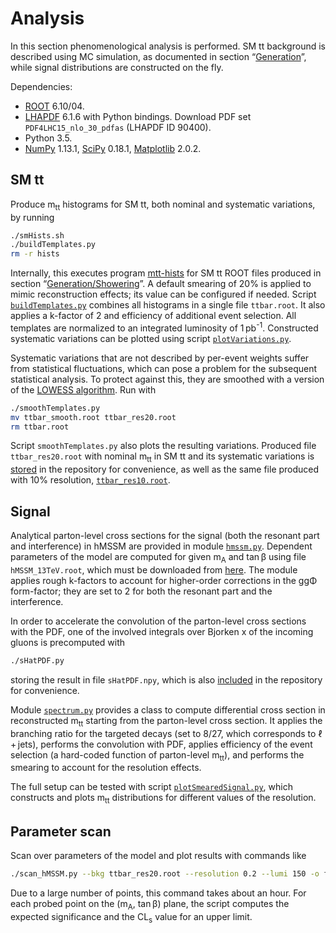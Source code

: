 # Analysis

In this section phenomenological analysis is performed.
SM tt background is described using MC simulation, as documented in section &ldquo;[Generation](../Generation)&rdquo;, while signal distributions are constructed on the fly.

Dependencies:
 * [ROOT](root.cern.ch) 6.10/04.
 * [LHAPDF](https://lhapdf.hepforge.org/) 6.1.6 with Python bindings. Download PDF set `PDF4LHC15_nlo_30_pdfas` (LHAPDF ID 90400).
 * Python 3.5.
 * [NumPy](http://numpy.org) 1.13.1, [SciPy](https://scipy.org/scipylib/index.html) 0.18.1, [Matplotlib](https://matplotlib.org) 2.0.2.


## SM tt

Produce m<sub>tt</sub> histograms for SM tt, both nominal and systematic variations, by running
```sh
./smHists.sh
./buildTemplates.py
rm -r hists
```
Internally, this executes program [mtt-hists](../EventProcessing/prog/mtt-hists.cpp) for SM tt ROOT files produced in section &ldquo;[Generation/Showering](../Generation/Showering)&rdquo;.
A default smearing of 20% is applied to mimic reconstruction effects; its value can be configured if needed.
Script [`buildTemplates.py`](buildTemplates.py) combines all histograms in a single file `ttbar.root`.
It also applies a k-factor of 2 and efficiency of additional event selection.
All templates are normalized to an integrated luminosity of 1&thinsp;pb<sup>-1</sup>.
Constructed systematic variations can be plotted using script [`plotVariations.py`](plotVariations.py).

Systematic variations that are not described by per-event weights suffer from statistical fluctuations, which can pose a problem for the subsequent statistical analysis.
To protect against this, they are smoothed with a version of the [LOWESS algorithm](https://en.wikipedia.org/wiki/Local_regression).
Run with
```sh
./smoothTemplates.py
mv ttbar_smooth.root ttbar_res20.root
rm ttbar.root
```
Script `smoothTemplates.py` also plots the resulting variations.
Produced file `ttbar_res20.root` with nominal m<sub>tt</sub> in SM tt and its systematic variations is [stored](ttbar_res20.root) in the repository for convenience, as well as the same file produced with 10% resolution, [`ttbar_res10.root`](ttbar_res10.root).


## Signal

Analytical parton-level cross sections for the signal (both the resonant part and interference) in hMSSM are provided in module [`hmssm.py`](hmssm.py).
Dependent parameters of the model are computed for given m<sub>A</sub> and tan&thinsp;&beta; using file `hMSSM_13TeV.root`, which must be downloaded from [here](https://twiki.cern.ch/twiki/bin/view/LHCPhysics/LHCHXSWGMSSMNeutral?rev=104#ROOT_histograms_MSSM_benchmark_s).
The module applies rough k-factors to account for higher-order corrections in the gg&Phi; form-factor; they are set to 2 for both the resonant part and the interference.

In order to accelerate the convolution of the parton-level cross sections with the PDF, one of the involved integrals over Bjorken&nbsp;x of the incoming gluons is precomputed with
```sh
./sHatPDF.py
```
storing the result in file `sHatPDF.npy`, which is also [included](sHatPDF.npy) in the repository for convenience.

Module [`spectrum.py`](spectrum.py) provides a class to compute differential cross section in reconstructed m<sub>tt</sub> starting from the parton-level cross section.
It applies the branching ratio for the targeted decays (set to 8/27, which corresponds to &ell;&thinsp;+&thinsp;jets), performs the convolution with PDF, applies efficiency of the event selection (a hard-coded function of parton-level m<sub>tt</sub>), and performs the smearing to account for the resolution effects.

The full setup can be tested with script [`plotSmearedSignal.py`](plotSmearedSignal.py), which constructs and plots m<sub>tt</sub> distributions for different values of the resolution.


## Parameter scan

Scan over parameters of the model and plot results with commands like
```sh
./scan_hMSSM.py --bkg ttbar_res20.root --resolution 0.2 --lumi 150 -o fig/hMSSM_res20_150ifb.pdf
```
Due to a large number of points, this command takes about an hour.
For each probed point on the (m<sub>A</sub>, tan&thinsp;&beta;) plane, the script computes the expected significance and the CL<sub>s</sub> value for an upper limit.

